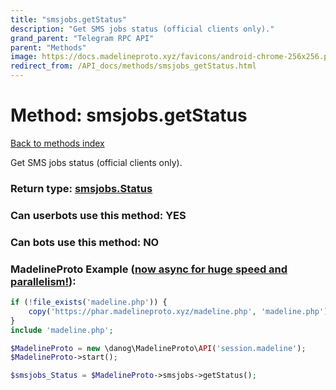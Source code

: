 ```yaml
---
title: "smsjobs.getStatus"
description: "Get SMS jobs status (official clients only)."
grand_parent: "Telegram RPC API"
parent: "Methods"
image: https://docs.madelineproto.xyz/favicons/android-chrome-256x256.png
redirect_from: /API_docs/methods/smsjobs_getStatus.html
---
```

# Method: smsjobs.getStatus
[Back to methods index](index.html)



Get SMS jobs status (official clients only).



### Return type: [smsjobs.Status](/API_docs/types/smsjobs.Status.html)

### Can userbots use this method: **YES**

### Can bots use this method: **NO**


### MadelineProto Example ([now async for huge speed and parallelism!](https://docs.madelineproto.xyz/docs/ASYNC.html)):


```php
if (!file_exists('madeline.php')) {
    copy('https://phar.madelineproto.xyz/madeline.php', 'madeline.php');
}
include 'madeline.php';

$MadelineProto = new \danog\MadelineProto\API('session.madeline');
$MadelineProto->start();

$smsjobs_Status = $MadelineProto->smsjobs->getStatus();
```

